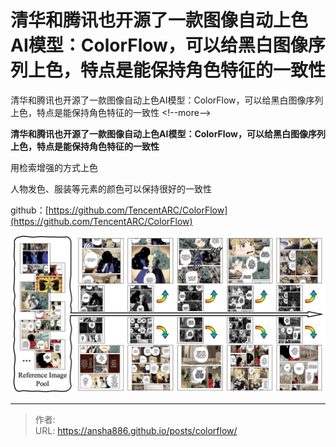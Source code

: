 # 清华和腾讯也开源了一款图像自动上色AI模型：ColorFlow，可以给黑白图像序列上色，特点是能保持角色特征的一致性

清华和腾讯也开源了一款图像自动上色AI模型：ColorFlow，可以给黑白图像序列上色，特点是能保持角色特征的一致性
&lt;!--more--&gt;

**清华和腾讯也开源了一款图像自动上色AI模型：ColorFlow，可以给黑白图像序列上色，特点是能保持角色特征的一致性**

用检索增强的方式上色

人物发色、服装等元素的颜色可以保持很好的一致性

github：[https://github.com/TencentARC/ColorFlow](https://github.com/TencentARC/ColorFlow)

![](https://raw.githubusercontent.com/ansha886/blog-images/master/ColorFlow.webp)

---

> 作者:   
> URL: https://ansha886.github.io/posts/colorflow/  

